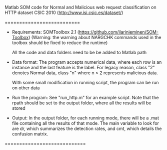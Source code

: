 Matlab SOM code for Normal and Malicious web request classification 
on HTTP dataset CSIC 2010 (http://www.isi.csic.es/dataset/)

==========================
- Requirements: 
	SOMToolbox 2.1 (https://github.com/ilarinieminen/SOM-Toolbox)
	(Warning: the warning about NARGCHK commands used in the toolbox should be fixed to
	reduce the runtime)
	
	All the code and data folders need to be be added to Matlab path

- Data format: The program accepts numerical data, where each row is an instance
	and the last feature is the label. For legacy reason, class "2" denotes Normal
	data, class "n" where n > 2 represents malicious data.
	
	With some small modification in running script, the program can be run on
	other data

- Run the program: See "run_http.m" for an example script. Note that the rpath 
	should be set to the output folder, where all the results will be stored

- Output: In the output folder, for each running mode, there will be a .mat file
	containing all the results of that mode. The main variable to look for are
	dr, which summarizes the detection rates, and cmt, which details the confusion matrix.

============================
